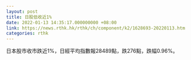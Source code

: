 ```yaml
---
layout: post
title: 日股低收近1%
date: 2022-01-13 14:35:17.000000000 +08:00
link: https://news.rthk.hk/rthk/ch/component/k2/1628693-20220113.htm
categories: rthk
---
```


日本股市收市跌近1%，日經平均指數報28489點，跌276點，跌幅0.96%。
